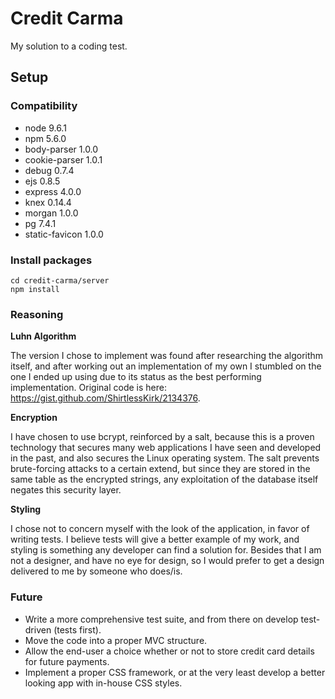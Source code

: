 # Credit Carma

My solution to a coding test.

## Setup

### Compatibility

* node 9.6.1
* npm 5.6.0
* body-parser 1.0.0
* cookie-parser 1.0.1
* debug 0.7.4
* ejs 0.8.5
* express 4.0.0
* knex 0.14.4
* morgan 1.0.0
* pg 7.4.1
* static-favicon 1.0.0

### Install packages

```
cd credit-carma/server
npm install
```

### Reasoning

**Luhn Algorithm**

The version I chose to implement was found after researching the algorithm itself, and after working out an implementation of my own
I stumbled on the one I ended up using due to its status as the best performing implementation.
Original code is here: https://gist.github.com/ShirtlessKirk/2134376.

**Encryption**

I have chosen to use bcrypt, reinforced by a salt, because this is a proven technology that secures many web applications I have
seen and developed in the past, and also secures the Linux operating system.
The salt prevents brute-forcing attacks to a certain extend, but since they are stored in the same table as the encrypted strings,
any exploitation of the database itself negates this security layer.

**Styling**

I chose not to concern myself with the look of the application, in favor of writing tests.
I believe tests will give a better example of my work, and styling is something any developer can find a solution for.
Besides that I am not a designer, and have no eye for design, so I would prefer to get a design delivered to me by someone who does/is.

### Future

* Write a more comprehensive test suite, and from there on develop test-driven (tests first).
* Move the code into a proper MVC structure.
* Allow the end-user a choice whether or not to store credit card details for future payments.
* Implement a proper CSS framework, or at the very least develop a better looking app with in-house CSS styles.
